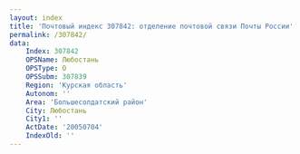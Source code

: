 ```yaml
---
layout: index
title: 'Почтовый индекс 307842: отделение почтовой связи Почты России'
permalink: /307842/
data:
    Index: 307842
    OPSName: Любостань
    OPSType: О
    OPSSubm: 307839
    Region: 'Курская область'
    Autonom: ''
    Area: 'Большесолдатский район'
    City: Любостань
    City1: ''
    ActDate: '20050704'
    IndexOld: ''
---
```

